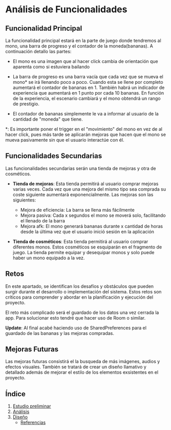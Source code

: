 # Análisis de Funcionalidades

## Funcionalidad Principal

La funcionalidad principal estará en la parte de juego donde tendremos al mono, una barra de progreso y el contador de la moneda(bananas). A continuación detallo las partes:

- El mono es una imagen que al hacer click cambia de orientación que aparenta como si estuviera bailando

- La barra de progreso es una barra vacía que cada vez que se mueva el mono* se irá llenando poco a poco. Cuando esta se llene por completo aumentará el contador de bananas en 1. También habrá un indicador de experiencia que aumentará en 1 punto por cada 10 bananas. En función de la experiencia, el escenario cambiará y el mono obtendrá un rango de prestigio.

- El contador de bananas simplemente le va a informar al usuario de la cantidad de "moneda" que tiene.

*: Es importante poner el trigger en el "movimiento" del mono en vez de al hacer click, pues más tarde se aplicarán mejoras que hacen que el mono se mueva pasivamente sin que el usuario interactúe con él.

## Funcionalidades Secundarias

Las funcionalidades secundarias serán una tienda de mejoras y otra de cosméticos.

* **Tienda de mejoras**: Esta tienda permitirá al usuario comprar mejoras varias veces. Cada vez que una mejora del mismo tipo sea comprada su coste siguiente aumentará exponencialmente. Las mejoras son las siguientes:

    - Mejora de eficiencia: La barra se llena más fácilmente
    - Mejora pasiva: Cada x segundos el mono se moverá solo, facilitando el llenado de la barra
    - Mejora afk: El mono generará bananas durante x cantidad de horas desde la última vez que el usuario inició sesión en la aplicación


* **Tienda de cosméticos**: Esta tienda permitirá al usuario comprar diferentes monos. Estos cosméticos se esquiparán en el fragmento de juego. La tienda permite equipar y desequipar monos y solo puede haber un mono equipado a la vez.

## Retos

En este apartado, se identifican los desafíos y obstáculos que pueden surgir durante el desarrollo o implementación del sistema. Estos retos son críticos para comprender y abordar en la planificación y ejecución del proyecto.

El reto más complicado será el guardado de los datos una vez cerrada la app. Para solucionar esto tendré que hacer uso de Room o similar.

**Update**: Al final acabé haciendo uso de SharedPreferences para el guardado de las bananas y las mejoras compradas.


## Mejoras Futuras

Las mejoras futuras consistirá el la busqueda de más imágenes, audios y efectos visuales. También se tratará de crear un diseño llamativo y detallado además de mejorar el estilo de los elementos exsistentes en el proyecto.

## Índice

1. [Estudio preliminar](1.descripcion.md)
2. [Análisis](2.analisis.md)
3. [Diseño](3.disenho.md)
   - [Referencias](referencias.md)